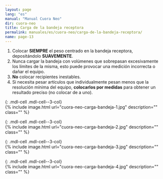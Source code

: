```yaml
---
layout: page
lang: "es"
manual: "Manual Cuora Neo"
dir: cuora-neo
title: Carga de la bandeja receptora
permalink: manuales/es/cuora-neo/carga-de-la-bandeja-receptora/
name: page-13
---
```

1. Colocar **SIEMPRE** el peso centrado en la bandeja receptora, depositándolo **SUAVEMENTE**.
2. Nunca cargar la bandeja con volúmenes que sobrepasan excesivamente los límites de la misma, esto puede provocar una medición incorrecta o dañar el equipo.
3. **No** colocar recipientes inestables.
4. Si necesita pesar artículos que individualmente pesan menos que la resolución mínima del equipo, **colocarlos por medidas** para obtener un resultado preciso (no colocar de a uno).

{: .mdl-cell .mdl-cell--3-col}  
{% include image.html url="cuora-neo-carga-bandeja-1.jpg" description="" class="" %}

{: .mdl-cell .mdl-cell--3-col}  
{% include image.html url="cuora-neo-carga-bandeja-2.jpg" description="" class="" %}

{: .mdl-cell .mdl-cell--3-col}  
{% include image.html url="cuora-neo-carga-bandeja-3.jpg" description="" class="" %}

{: .mdl-cell .mdl-cell--3-col}  
{% include image.html url="cuora-neo-carga-bandeja-4.jpg" description="" class="" %}
